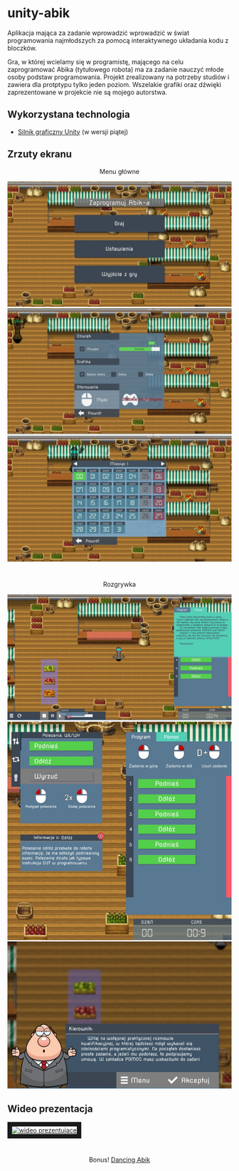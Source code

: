 # unity-abik
Aplikacja mająca za zadanie wprowadzić wprowadzić w świat programowania najmłodszych za pomocą interaktywnego układania kodu z bloczków.

Gra, w której wcielamy się w programistę, mającego na celu zaprogramować Abika (tytułowego robota) ma za zadanie nauczyć młode osoby podstaw programowania. Projekt zrealizowany na potrzeby studiów i zawiera dla protptypu tylko jeden poziom. Wszelakie grafiki oraz dźwięki zaprezentowane w projekcie nie są mojego autorstwa.

## Wykorzystana technologia
- [Silnik graficzny Unity](https://unity3d.com/) (w wersji piątej)

## Zrzuty ekranu

<p align='center'>Menu główne</p>
<img alt='main' src='https://github.com/pawelbabiuch/unity-abik/blob/master/media/menu.JPG'/>
<img alt='settings' src='https://github.com/pawelbabiuch/unity-abik/blob/master/media/settings.JPG'/>
<img alt='levels' src='https://github.com/pawelbabiuch/unity-abik/blob/master/media/levels.JPG'/>

#

<p align='center'>Rozgrywka</p>
<img alt='game' src='https://github.com/pawelbabiuch/unity-abik/blob/master/media/game.JPG'/>
<img alt='interface' src='https://github.com/pawelbabiuch/unity-abik/blob/master/media/interface.JPG'/>
<img alt='task' src='https://github.com/pawelbabiuch/unity-abik/blob/master/media/task.JPG'/>

## Wideo prezentacja

<a align='center' href="http://www.youtube.com/watch?feature=player_embedded&v=0JpwehFk_I0
" target="_blank"><img src="http://img.youtube.com/vi/0JpwehFk_I0/0.jpg" 
alt="wideo prezentujace" border="10" /></a>

#

<p align='center'>Bonus! <a href='https://www.youtube.com/watch?v=6iWd9aWSAbc' > Dancing Abik</a></p>
